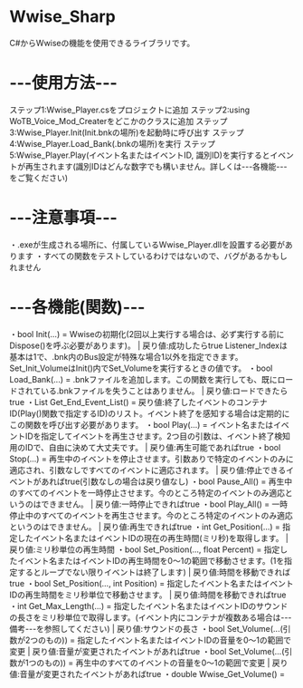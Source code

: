 # Wwise_Sharp
C#からWwiseの機能を使用できるライブラリです。

# ---使用方法---
ステップ1:Wwise_Player.csをプロジェクトに追加
ステップ2:using WoTB_Voice_Mod_Createrをどこかのクラスに追加
ステップ3:Wwise_Player.Init(Init.bnkの場所)を起動時に呼び出す
ステップ4:Wwise_Player.Load_Bank(.bnkの場所)を実行
ステップ5:Wwise_Player.Play(イベント名またはイベントID, 識別ID)を実行するとイベントが再生されます(識別IDはどんな数字でも構いません。詳しくは---各機能---をご覧ください)

# ---注意事項---
・.exeが生成される場所に、付属しているWwise_Player.dllを設置する必要があります
・すべての関数をテストしているわけではないので、バグがあるかもしれません

# ---各機能(関数)---
・bool Init(...) = Wwiseの初期化(2回以上実行する場合は、必ず実行する前にDispose()を呼ぶ必要があります)。 | 戻り値:成功したらtrue
Listener_Indexは基本は1で、.bnk内のBus設定が特殊な場合1以外を指定できます。Set_Init_VolumeはInit()内でSet_Volumeを実行するときの値です。
・bool Load_Bank(...) = .bnkファイルを追加します。この関数を実行しても、既にロードされている.bnkファイルを失うことはありません。 | 戻り値:ロードできたらtrue
・List<uint> Get_End_Event_List() = 戻り値:終了したイベントのコンテナID(Play()関数で指定するID)のリスト。イベント終了を感知する場合は定期的にこの関数を呼び出す必要があります。
・bool Play(...) = イベント名またはイベントIDを指定してイベントを再生させます。2つ目の引数は、イベント終了検知用のIDで、自由に決めて大丈夫です。 | 戻り値:再生可能であればtrue
・bool Stop(...) = 再生中のイベントを停止させます。引数ありで特定のイベントのみに適応され、引数なしですべてのイベントに適応されます。 | 戻り値:停止できるイベントがあればtrue(引数なしの場合は戻り値なし)
・bool Pause_All() = 再生中のすべてのイベントを一時停止させます。今のところ特定のイベントのみ適応というのはできません。 | 戻り値:一時停止できればtrue
・bool Play_All() = 一時停止中のすべてのイベントを再生させます。今のところ特定のイベントのみ適応というのはできません。 | 戻り値:再生できればtrue
・int Get_Position(...) = 指定したイベント名またはイベントIDの現在の再生時間(ミリ秒)を取得します。 | 戻り値:ミリ秒単位の再生時間
・bool Set_Position(..., float Percent) = 指定したイベント名またはイベントIDの再生時間を0～1の範囲で移動させます。(1を指定するとループでない限りイベントは終了します) | 戻り値:時間を移動できればtrue
・bool Set_Position(..., int Position) = 指定したイベント名またはイベントIDの再生時間をミリ秒単位で移動させます。 | 戻り値:時間を移動できればtrue
・int Get_Max_Length(...) = 指定したイベント名またはイベントIDのサウンドの長さをミリ秒単位で取得します。(イベント内にコンテナが複数ある場合は---備考---を参照してください) | 戻り値:サウンドの長さ
・bool Set_Volume(...(引数が2つのもの)) = 指定したイベント名またはイベントIDの音量を0～1の範囲で変更 | 戻り値:音量が変更されたイベントがあればtrue
・bool Set_Volume(...(引数が1つのもの)) = 再生中のすべてのイベントの音量を0～1の範囲で変更 | 戻り値:音量が変更されたイベントがあればtrue
・double Wwise_Get_Volume() = 
